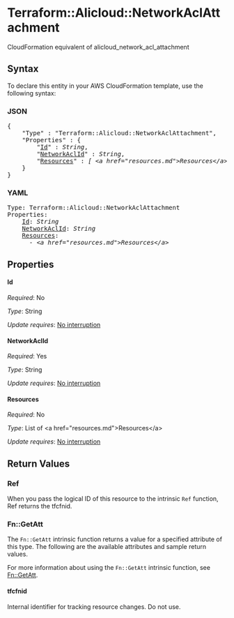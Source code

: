 # Terraform::Alicloud::NetworkAclAttachment

CloudFormation equivalent of alicloud_network_acl_attachment

## Syntax

To declare this entity in your AWS CloudFormation template, use the following syntax:

### JSON

<pre>
{
    "Type" : "Terraform::Alicloud::NetworkAclAttachment",
    "Properties" : {
        "<a href="#id" title="Id">Id</a>" : <i>String</i>,
        "<a href="#networkaclid" title="NetworkAclId">NetworkAclId</a>" : <i>String</i>,
        "<a href="#resources" title="Resources">Resources</a>" : <i>[ &lt;a href=&#34;resources.md&#34;&gt;Resources&lt;/a&gt;, ... ]</i>
    }
}
</pre>

### YAML

<pre>
Type: Terraform::Alicloud::NetworkAclAttachment
Properties:
    <a href="#id" title="Id">Id</a>: <i>String</i>
    <a href="#networkaclid" title="NetworkAclId">NetworkAclId</a>: <i>String</i>
    <a href="#resources" title="Resources">Resources</a>: <i>
      - &lt;a href=&#34;resources.md&#34;&gt;Resources&lt;/a&gt;</i>
</pre>

## Properties

#### Id

_Required_: No

_Type_: String

_Update requires_: [No interruption](https://docs.aws.amazon.com/AWSCloudFormation/latest/UserGuide/using-cfn-updating-stacks-update-behaviors.html#update-no-interrupt)

#### NetworkAclId

_Required_: Yes

_Type_: String

_Update requires_: [No interruption](https://docs.aws.amazon.com/AWSCloudFormation/latest/UserGuide/using-cfn-updating-stacks-update-behaviors.html#update-no-interrupt)

#### Resources

_Required_: No

_Type_: List of &lt;a href=&#34;resources.md&#34;&gt;Resources&lt;/a&gt;

_Update requires_: [No interruption](https://docs.aws.amazon.com/AWSCloudFormation/latest/UserGuide/using-cfn-updating-stacks-update-behaviors.html#update-no-interrupt)

## Return Values

### Ref

When you pass the logical ID of this resource to the intrinsic `Ref` function, Ref returns the tfcfnid.

### Fn::GetAtt

The `Fn::GetAtt` intrinsic function returns a value for a specified attribute of this type. The following are the available attributes and sample return values.

For more information about using the `Fn::GetAtt` intrinsic function, see [Fn::GetAtt](https://docs.aws.amazon.com/AWSCloudFormation/latest/UserGuide/intrinsic-function-reference-getatt.html).

#### tfcfnid

Internal identifier for tracking resource changes. Do not use.

